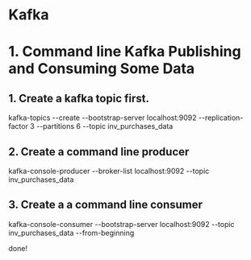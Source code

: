 # Kafka
 
 
# 1. Command line Kafka Publishing and Consuming Some Data
## 1. Create a kafka topic first.
   kafka-topics --create --bootstrap-server localhost:9092 --replication-factor 3 --partitions 6 --topic inv_purchases_data
## 2. Create a command line  producer
   kafka-console-producer --broker-list localhost:9092 --topic inv_purchases_data
   
## 3. Create a a command line consumer
   kafka-console-consumer --bootstrap-server localhost:9092 --topic inv_purchases_data --from-beginning
   
   done!
